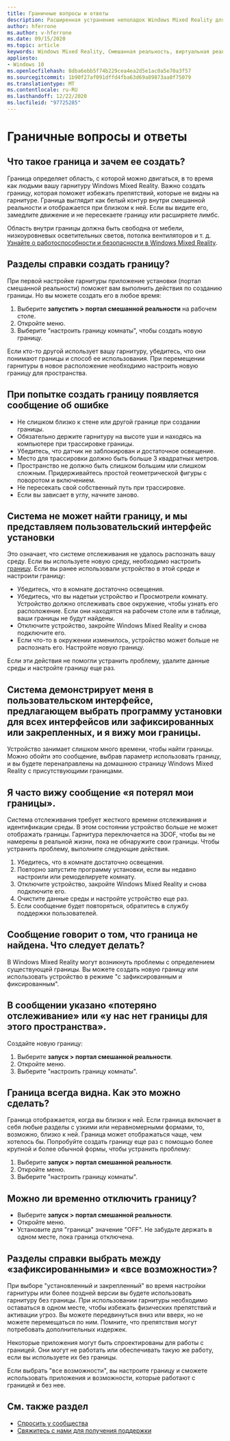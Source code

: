 ```yaml
---
title: Граничные вопросы и ответы
description: Расширенная устранение неполадок Windows Mixed Reality для нестандартных вопросов, которые выходят за пределы стандартной документации по поддержке пользователей.
author: hferrone
ms.author: v-hferrone
ms.date: 09/15/2020
ms.topic: article
keywords: Windows Mixed Reality, Смешанная реальность, виртуальная реальность, VR, MR, устранение неполадок, ошибки, Справка, поддержка, граница
appliesto:
- Windows 10
ms.openlocfilehash: 8dba6ebb5f74b229cea4ea2d5e1ac0a5e70a3f57
ms.sourcegitcommit: 1b90f27af091dffd4fba63d69a89873aa0f75079
ms.translationtype: MT
ms.contentlocale: ru-RU
ms.lasthandoff: 12/22/2020
ms.locfileid: "97725285"
---
```

# <a name="boundary-faqs"></a>Граничные вопросы и ответы

## <a name="whats-a-boundary-and-why-should-i-create-one"></a>Что такое граница и зачем ее создать?

Граница определяет область, с которой можно двигаться, в то время как людьми вашу гарнитуру Windows Mixed Reality. Важно создать границу, которая поможет избежать препятствий, которые не видны на гарнитуре. Граница выглядит как белый контур внутри смешанной реальности и отображается при близком к ней. Если вы видите его, замедлите движение и не пересекаете границу или расширяете лимбс.

Область внутри границы должна быть свободна от мебели, низкоуровневых осветительных светов, потолка вентиляторов и т. д. [Узнайте о работоспособности и безопасности в Windows Mixed Reality](wmr-health-safety-comfort.md).

## <a name="how-do-i-create-a-boundary"></a>Разделы справки создать границу?

При первой настройке гарнитуры приложение установки (портал смешанной реальности) поможет вам выполнить действия по созданию границы. Но вы можете создать его в любое время:

1. Выберите **запустить > портал смешанной реальности** на рабочем столе.
2. Откройте меню.
3. Выберите "настроить границу комнаты", чтобы создать новую границу.

Если кто-то другой использует вашу гарнитуру, убедитесь, что они понимают границы и способ ее использования. При перемещении гарнитуры в новое расположение необходимо настроить новую границу для пространства.

## <a name="i-get-an-error-message-when-i-try-to-create-a-boundary"></a>При попытке создать границу появляется сообщение об ошибке

* Не слишком близко к стене или другой границе при создании границы.
* Обязательно держите гарнитуру на высоте уши и находясь на компьютере при трассировке границы.
* Убедитесь, что датчик не заблокирован и достаточное освещение.
* Место для трассировки должно быть больше 3 квадратных метров.
* Пространство не должно быть слишком большим или слишком сложным. Придерживайтесь простой геометрической фигуры с поворотом и включением.
* Не пересекать свой собственный путь при трассировке.
* Если вы зависает в углу, начните заново.

## <a name="the-system-cannot-find-the-boundary-and-im-being-presented-with-setup-ui"></a>Система не может найти границу, и мы представляем пользовательский интерфейс установки

Это означает, что системе отслеживания не удалось распознать вашу среду. Если вы используете новую среду, необходимо настроить [границу](set-up-windows-mixed-reality.md#set-up-your-room-boundary).
Если вы ранее использовали устройство в этой среде и настроили границу:

* Убедитесь, что в комнате достаточно освещения.
* Убедитесь, что вы надетыи устройство и Просмотрели комнату. Устройство должно отслеживать свое окружение, чтобы узнать его расположение. Если они находятся на рабочем столе или в таблице, ваши границы не будут найдены.
* Отключите устройство, закройте Windows Mixed Reality и снова подключите его.
* Если что-то в окружении изменилось, устройство может больше не распознать его. Настройте новую границу.

Если эти действия не помогли устранить проблему, удалите данные среды и настройте границу еще раз.

## <a name="the-system-is-presenting-me-with-ui-that-asks-me-to-choose-setup-for-all-experiences-or-seatedstanding-and-i-see-my-bounds"></a>Система демонстрирует меня в пользовательском интерфейсе, предлагающем выбрать программу установки для всех интерфейсов или зафиксированных или закрепленных, и я вижу мои границы.

Устройство занимает слишком много времени, чтобы найти границы. Можно обойти это сообщение, выбрав параметр использовать границу, и вы будете перенаправлены на домашнюю страницу Windows Mixed Reality с присутствующими границами.

## <a name="i-often-see-a-message-saying-ive-lost-my-bounds"></a>Я часто вижу сообщение «я потерял мои границы».

Система отслеживания требует жесткого времени отслеживания и идентификации среды. В этом состоянии устройство больше не может отображать границы. Гарнитура переключается на 3DOF, чтобы вы не намерены в реальной жизни, пока не обнаружите свои границы. Чтобы устранить проблему, выполните следующие действия.

1. Убедитесь, что в комнате достаточно освещения.
2. Повторно запустите программу установки, если вы недавно настроили или ремоделируете комнату.
3. Отключите устройство, закройте Windows Mixed Reality и снова подключите его.
4. Очистите данные среды и настройте устройство еще раз.
5. Если сообщение будет повторяться, обратитесь в службу поддержки пользователей.

## <a name="a-message-says-my-boundary-cant-be-found-what-should-i-do"></a>Сообщение говорит о том, что граница не найдена. Что следует делать?

В Windows Mixed Reality могут возникнуть проблемы с определением существующей границы. Вы можете создать новую границу или использовать устройство в режиме "с зафиксированным и фиксированным".

## <a name="a-message-says-lost-tracking-or-we-dont-have-a-boundary-for-this-space"></a>В сообщении указано «потеряно отслеживание» или «у нас нет границы для этого пространства».

Создайте новую границу:

1. Выберите **запуск > портал смешанной реальности**.
2. Откройте меню.
3. Выберите "настроить границу комнаты".

## <a name="the-boundary-is-always-visible-how-can-i-make-it-go-away"></a>Граница всегда видна. Как это можно сделать?

Граница отображается, когда вы близки к ней. Если граница включает в себя любые разделы с узкими или неравномерными формами, то, возможно, близко к ней. Граница может отображаться чаще, чем хотелось бы. Попробуйте создать границу еще раз с помощью более крупной и более обычной формы, чтобы устранить проблему:

1. Выберите **запуск > портал смешанной реальности**.
2. Откройте меню.
3. Выберите "настроить границу комнаты".

## <a name="can-i-turn-off-the-boundary-temporarily"></a>Можно ли временно отключить границу?

* Выберите **запуск > портал смешанной реальности**.
* Откройте меню.
* Установите для "граница" значение "OFF". Не забудьте держать в одном месте, пока граница отключена.

## <a name="how-do-i-choose-between-seated-and-standing-and-all-experiences"></a>Разделы справки выбрать между «зафиксированными» и «все возможности»?

При выборе "установленный и закрепленный" во время настройки гарнитуры или более поздней версии вы будете использовать гарнитуру без границы. При использовании гарнитуры необходимо оставаться в одном месте, чтобы избежать физических препятствий и активации угроз. Вы можете передвинуться вниз или вверх, но не можете перемещаться по ним. Помните, что препятствия могут потребовать дополнительных издержек.

Некоторые приложения могут быть спроектированы для работы с границей. Они могут не работать или обеспечивать такую же работу, если вы используете их без границы.

Если выбрать "все возможности", вы настроите границу и сможете использовать приложения и возможности, которые работают с границей и без нее.

## <a name="see-also"></a>См. также раздел

* [Спросить у сообщества](https://answers.microsoft.com)
* [Свяжитесь с нами для получения поддержки](https://support.microsoft.com/contactus/)